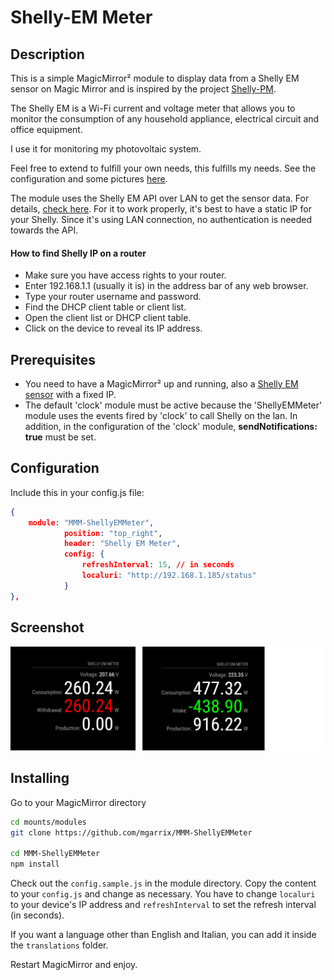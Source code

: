 # Shelly-EM Meter

## Description
This is a simple MagicMirror² module to display data from a Shelly EM sensor on Magic Mirror and is inspired by the project [Shelly-PM](https://github.com/stefanjacobs/MMM-Shelly-PM).

The Shelly EM is a Wi-Fi current and voltage meter that allows you to monitor the consumption of any household appliance, electrical circuit and office equipment. 

I use it for monitoring my photovoltaic system.

Feel free to extend to fulfill your own needs, this fulfills my needs. See the configuration and some pictures [here](#Configuration).

The module uses the Shelly EM API over LAN to get the sensor data. For details, [check here](https://shelly-api-docs.shelly.cloud/).
For it to work properly, it's best to have a static IP for your Shelly. Since it's using LAN connection, no authentication is needed towards the API.

#### How to find Shelly IP on a router

- Make sure you have access rights to your router.
- Enter 192.168.1.1 (usually it is) in the address bar of any web browser.
- Type your router username and password.
- Find the DHCP client table or client list.
- Open the client list or DHCP client table.
- Click on the device to reveal its IP address.


## Prerequisites

- You need to have a MagicMirror² up and running, also a [Shelly EM sensor](https://shelly.cloud/) with a fixed IP.
- The default 'clock' module must be active because the 'ShellyEMMeter' module uses the events fired by 'clock' to call Shelly on the lan. In addition, in the configuration of the 'clock' module, **sendNotifications: true** must be set.


## Configuration

Include this in your config.js file:

```json
{
    module: "MMM-ShellyEMMeter",
			position: "top_right",
			header: "Shelly EM Meter",
			config: {
				refreshInterval: 15, // in seconds
				localuri: "http://192.168.1.185/status"
			}
},
```
## Screenshot

![shelly-EM screen](screenshot/NoProduction.png)
## Installing

Go to your MagicMirror directory

```bash
cd mounts/modules
git clone https://github.com/mgarrix/MMM-ShellyEMMeter

cd MMM-ShellyEMMeter
npm install
```

Check out the `config.sample.js` in the module directory. Copy the content to your `config.js` and change as necessary. You have to change `localuri` to your device's IP address and `refreshInterval` to set the refresh interval (in seconds).

If you want a language other than English and Italian, you can add it inside the `translations` folder.

Restart MagicMirror and enjoy.
